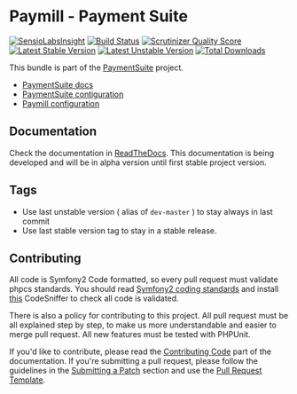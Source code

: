 Paymill - Payment Suite
=====

[![SensioLabsInsight](https://insight.sensiolabs.com/projects/6547cf38-372e-40c5-98bd-1b1491ed8606/mini.png)](https://insight.sensiolabs.com/projects/6547cf38-372e-40c5-98bd-1b1491ed8606)
[![Build Status](https://travis-ci.org/PaymentSuite/PaymillBundle.png?branch=master)](https://travis-ci.org/PaymentSuite/PaymillBundle)
[![Scrutinizer Quality Score](https://scrutinizer-ci.com/g/PaymentSuite/PaymillBundle/badges/quality-score.png?s=a320b312d0c4e0f1842221f20d6261eb27c43618)](https://scrutinizer-ci.com/g/PaymentSuite/PaymillBundle/)
[![Latest Stable Version](https://poser.pugx.org/paymentsuite/paymill-bundle/v/stable.png)](https://packagist.org/packages/paymentsuite/paymill-bundle)
[![Latest Unstable Version](https://poser.pugx.org/paymentsuite/paymill-bundle/v/unstable.png)](https://packagist.org/packages/paymentsuite/paymill-bundle)
[![Total Downloads](https://poser.pugx.org/paymentsuite/paymill-bundle/downloads.png)](https://packagist.org/packages/paymentsuite/paymill-bundle)

This bundle is part of the [PaymentSuite](http://paymentsuite.org) project.

* [PaymentSuite docs](http://docs.paymentsuite.org)
* [PaymentSuite contiguration](http://docs.paymentsuite.org/en/latest/configuration.html)
* [Paymill configuration](http://docs.paymentsuite.org/en/latest/available_platforms.html#paymillbundle)

Documentation
-------------

Check the documentation in [ReadTheDocs](http://docs.readthedocs.org/).
This documentation is being developed and will be in alpha version until first
stable project version.

Tags
----

* Use last unstable version ( alias of `dev-master` ) to stay always in last commit
* Use last stable version tag to stay in a stable release.

Contributing
------------

All code is Symfony2 Code formatted, so every pull request must validate phpcs
standards. You should read
[Symfony2 coding standards](http://symfony.com/doc/current/contributing/code/standards.html)
and install [this](https://github.com/opensky/Symfony2-coding-standard)
CodeSniffer to check all code is validated.

There is also a policy for contributing to this project. All pull request must
be all explained step by step, to make us more understandable and easier to
merge pull request. All new features must be tested with PHPUnit.

If you'd like to contribute, please read the [Contributing Code][1] part of the
documentation. If you're submitting a pull request, please follow the guidelines
in the [Submitting a Patch][2] section and use the [Pull Request Template][3].

[1]: http://symfony.com/doc/current/contributing/code/index.html
[2]: http://symfony.com/doc/current/contributing/code/patches.html#check-list
[3]: http://symfony.com/doc/current/contributing/code/patches.html#make-a-pull-request
